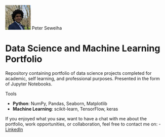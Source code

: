 
[![LICENSE](/images/profile2.jpeg)](https://peter-seweiha.github.io/) Peter Seweiha


# Data Science and Machine Learning Portfolio
Repository containing portfolio of data science projects completed for academic, self learning, and professional purposes. Presented in the form of Jupyter Notebooks.

Tools
  - **Python**: NumPy, Pandas, Seaborn, Matplotlib
  - **Machine Learning**: scikit-learn, TensorFlow, keras







  If you enjoyed what you saw, want to have a chat with me about the portfolio, work opportunities, or collaboration, feel free to contact me on:
    - [LinkedIn](https://www.linkedin.com/in/pseweiha/)
